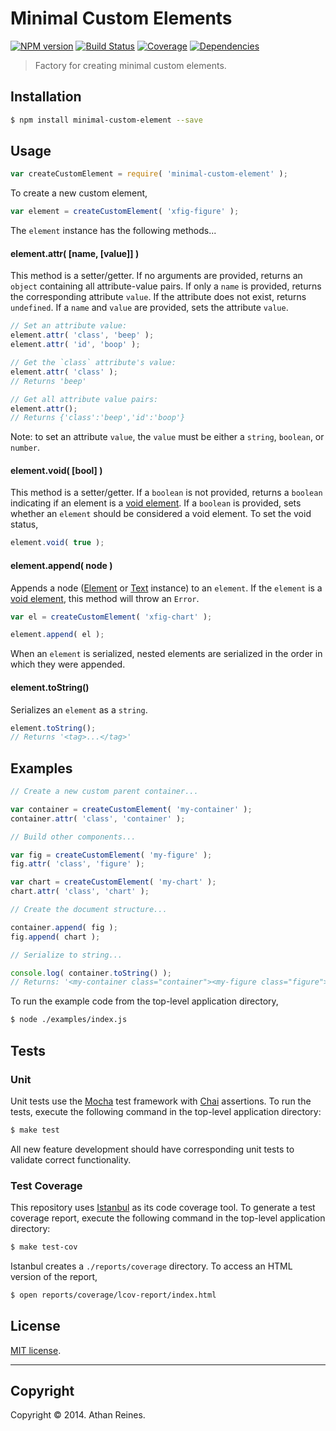 Minimal Custom Elements
=======================
[![NPM version][npm-image]][npm-url] [![Build Status][travis-image]][travis-url] [![Coverage][coveralls-image]][coveralls-url] [![Dependencies][dependencies-image]][dependencies-url]

> Factory for creating minimal custom elements.


## Installation

``` bash
$ npm install minimal-custom-element --save
```


## Usage

``` javascript
var createCustomElement = require( 'minimal-custom-element' );
```

To create a new custom element,

``` javascript
var element = createCustomElement( 'xfig-figure' );
```

The `element` instance has the following methods...

#### element.attr( [name, [value]] )

This method is a setter/getter. If no arguments are provided, returns an `object` containing all attribute-value pairs. If only a `name` is provided, returns the corresponding attribute `value`. If the attribute does not exist, returns `undefined`. If a `name` and `value` are provided, sets the attribute `value`.

``` javascript
// Set an attribute value:
element.attr( 'class', 'beep' );
element.attr( 'id', 'boop' );

// Get the `class` attribute's value:
element.attr( 'class' );
// Returns 'beep'

// Get all attribute value pairs:
element.attr();
// Returns {'class':'beep','id':'boop'}
```

Note: to set an attribute `value`, the `value` must be either a `string`, `boolean`, or `number`.


#### element.void( [bool] )

This method is a setter/getter. If a `boolean` is not provided, returns a `boolean` indicating if an element is a [void element](http://www.w3.org/TR/html-markup/syntax.html). If a `boolean` is provided, sets whether an `element` should be considered a void element. To set the void status,

``` javascript
element.void( true );
```

#### element.append( node )

Appends a node ([Element](https://github.com/element-io/element) or [Text](https://github.com/element-io/text) instance) to an `element`. If the `element` is a [void element](http://www.w3.org/TR/html-markup/syntax.html), this method will throw an `Error`.

``` javascript
var el = createCustomElement( 'xfig-chart' );

element.append( el );
```

When an `element` is serialized, nested elements are serialized in the order in which they were appended.


#### element.toString()

Serializes an `element` as a `string`.

``` javascript
element.toString();
// Returns '<tag>...</tag>'
```


## Examples

``` javascript
// Create a new custom parent container...

var container = createCustomElement( 'my-container' );
container.attr( 'class', 'container' );

// Build other components...

var fig = createCustomElement( 'my-figure' );
fig.attr( 'class', 'figure' );

var chart = createCustomElement( 'my-chart' );
chart.attr( 'class', 'chart' );

// Create the document structure...

container.append( fig );
fig.append( chart );

// Serialize to string...

console.log( container.toString() );
// Returns: '<my-container class="container"><my-figure class="figure"><my-chart class="chart"></my-chart></my-figure></my-container>'
```

To run the example code from the top-level application directory,

``` bash
$ node ./examples/index.js
```


## Tests

### Unit

Unit tests use the [Mocha](http://visionmedia.github.io/mocha) test framework with [Chai](http://chaijs.com) assertions. To run the tests, execute the following command in the top-level application directory:

``` bash
$ make test
```

All new feature development should have corresponding unit tests to validate correct functionality.


### Test Coverage

This repository uses [Istanbul](https://github.com/gotwarlost/istanbul) as its code coverage tool. To generate a test coverage report, execute the following command in the top-level application directory:

``` bash
$ make test-cov
```

Istanbul creates a `./reports/coverage` directory. To access an HTML version of the report,

``` bash
$ open reports/coverage/lcov-report/index.html
```


## License

[MIT license](http://opensource.org/licenses/MIT). 


---
## Copyright

Copyright &copy; 2014. Athan Reines.



[npm-image]: http://img.shields.io/npm/v/minimal-custom-element.svg
[npm-url]: https://npmjs.org/package/minimal-custom-element

[travis-image]: http://img.shields.io/travis/element-io/minimal-custom-element/master.svg
[travis-url]: https://travis-ci.org/element-io/minimal-custom-element

[coveralls-image]: https://img.shields.io/coveralls/element-io/minimal-custom-element/master.svg
[coveralls-url]: https://coveralls.io/r/element-io/minimal-custom-element?branch=master

[dependencies-image]: http://img.shields.io/david/element-io/minimal-custom-element.svg
[dependencies-url]: https://david-dm.org/element-io/minimal-custom-element

[dev-dependencies-image]: http://img.shields.io/david/dev/element-io/minimal-custom-element.svg
[dev-dependencies-url]: https://david-dm.org/dev/element-io/minimal-custom-element

[github-issues-image]: http://img.shields.io/github/issues/element-io/minimal-custom-element.svg
[github-issues-url]: https://github.com/element-io/minimal-custom-element/issues